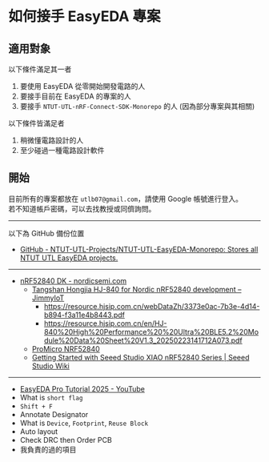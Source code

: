 # 如何接手 EasyEDA 專案

## 適用對象

以下條件滿足其一者
1. 要使用 EasyEDA 從零開始開發電路的人
2. 要接手目前在 EasyEDA 的專案的人
3. 要接手 `NTUT-UTL-nRF-Connect-SDK-Monorepo` 的人 (因為部分專案與其相關)

以下條件皆滿足者
1. 稍微懂電路設計的人
2. 至少碰過一種電路設計軟件

## 開始

目前所有的專案都放在 `utlb07@gmail.com`，請使用 Google 帳號進行登入。  
若不知道帳戶密碼，可以去找教授或同儕詢問。

---

以下為 GitHub 備份位置
- [GitHub - NTUT-UTL-Projects/NTUT-UTL-EasyEDA-Monorepo: Stores all NTUT UTL EasyEDA projects.](https://github.com/NTUT-UTL-Projects/NTUT-UTL-EasyEDA-Monorepo)

---

- [nRF52840 DK - nordicsemi.com](https://www.nordicsemi.com/Products/Development-hardware/nRF52840-DK)
	- [Tangshan Hongjia HJ-840 for Nordic nRF52840 development – JimmyIoT](https://jimmywongiot.com/2022/07/09/tangshan-hangjia-hj-840-for-nordic-nrf52840-development/)
		- https://resource.hjsip.com.cn/webDataZh/3373e0ac-7b3e-4d14-b894-f3a11e4b8443.pdf
		- https://resource.hjsip.com.cn/en/HJ-840%20High%20Performance%20%20Ultra%20BLE5.2%20Module%20Data%20Sheet%20V1.3_20250223141712A073.pdf
	- [ProMicro NRF52840](https://www.nologo.tech/product/otherboard/NRF52840.html)
	- [Getting Started with Seeed Studio XIAO nRF52840 Series | Seeed Studio Wiki](https://wiki.seeedstudio.com/XIAO_BLE/)

---

- [EasyEDA Pro Tutorial 2025 - YouTube](https://www.youtube.com/playlist?list=PLbKMtvtYbdPPUywy5XyfPVcFcH8Eho_hS)
- What is `short flag`
- `Shift + F`
- Annotate Designator
- What is `Device`, `Footprint`, `Reuse Block`
- Auto layout
- Check DRC then Order PCB
- 我負責的過的項目
